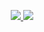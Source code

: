 <p align="center">
  <a href="https://github.com/SheepYang1993">
    <img src="https://github-readme-stats.wasabeef.vercel.app/api?username=SheepYang1993&show_icons=true&line_height=21&show_icons=true&theme=buefy&include_all_commits=true" />
  </a>
  
  <a href="https://github.com/SheepYang1993">
    <img src="https://github-readme-stats.vercel.app/api/top-langs/?username=SheepYang1993&layout=compact" />
  </a>
  
</p>

